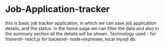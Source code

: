# Job-Application-tracker
this is basic job tracker application, in which we can save job application details, and the status. in the home page we can filter the data and also in the summary section all the details will be shown.
Technology used - for fronend- react.js
                  for backend- node+expresee, local mysql db.
